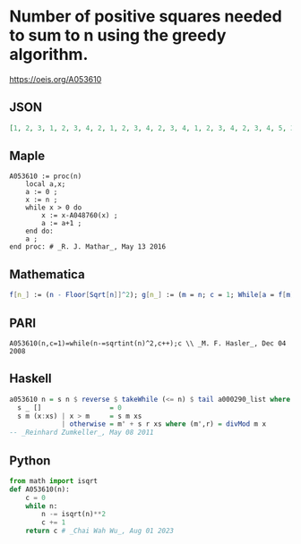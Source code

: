 # Number of positive squares needed to sum to n using the greedy algorithm\.
https://oeis.org/A053610
## JSON
```JSON
[1, 2, 3, 1, 2, 3, 4, 2, 1, 2, 3, 4, 2, 3, 4, 1, 2, 3, 4, 2, 3, 4, 5, 3, 1, 2, 3, 4, 2, 3, 4, 5, 3, 2, 3, 1, 2, 3, 4, 2, 3, 4, 5, 3, 2, 3, 4, 5, 1, 2, 3, 4, 2, 3, 4, 5, 3, 2, 3, 4, 5, 3, 4, 1, 2, 3, 4, 2, 3, 4, 5, 3, 2, 3, 4, 5, 3, 4, 5, 2, 1, 2, 3, 4, 2, 3, 4, 5, 3, 2, 3, 4, 5, 3, 4, 5, 2, 3, 4, 1, 2, 3, 4]
```
## Maple
```Maple
A053610 := proc(n)
    local a,x;
    a := 0 ;
    x := n ;
    while x > 0 do
        x := x-A048760(x) ;
        a := a+1 ;
    end do:
    a ;
end proc: # _R. J. Mathar_, May 13 2016
```
## Mathematica
```Mathematica
f[n_] := (n - Floor[Sqrt[n]]^2); g[n_] := (m = n; c = 1; While[a = f[m]; a != 0, c++; m = a]; c); Table[ g[n], {n, 1, 105}]
```
## PARI
```PARI
A053610(n,c=1)=while(n-=sqrtint(n)^2,c++);c \\ _M. F. Hasler_, Dec 04 2008
```
## Haskell
```Haskell
a053610 n = s n $ reverse $ takeWhile (<= n) $ tail a000290_list where
  s _ []                 = 0
  s m (x:xs) | x > m     = s m xs
             | otherwise = m' + s r xs where (m',r) = divMod m x
-- _Reinhard Zumkeller_, May 08 2011
```
## Python
```Python
from math import isqrt
def A053610(n):
    c = 0
    while n:
        n -= isqrt(n)**2
        c += 1
    return c # _Chai Wah Wu_, Aug 01 2023
```
